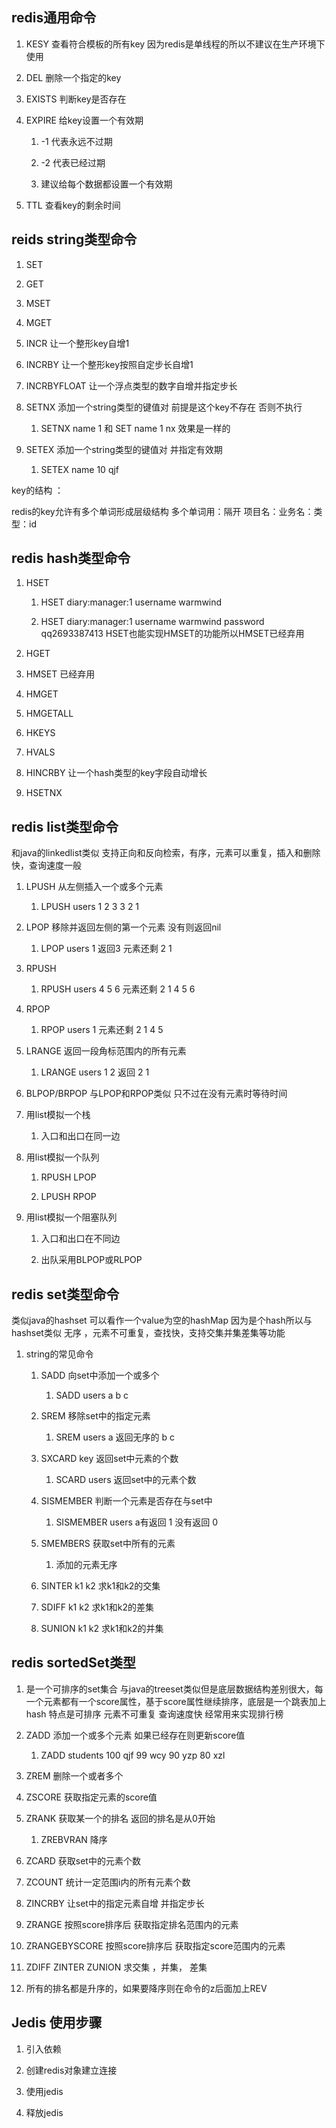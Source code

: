 ## redis通用命令

1. KESY 查看符合模板的所有key 因为redis是单线程的所以不建议在生产环境下使用
    
2. DEL 删除一个指定的key
    
3. EXISTS 判断key是否存在
    
4. EXPIRE 给key设置一个有效期
    
    1. -1 代表永远不过期
        
    2. -2 代表已经过期
        
    3. 建议给每个数据都设置一个有效期
        
5. TTL 查看key的剩余时间
    

## reids string类型命令

1. SET 
    
2. GET
    
3. MSET
    
4. MGET
    
5. INCR 让一个整形key自增1
    
6. INCRBY 让一个整形key按照自定步长自增1
    
7. INCRBYFLOAT 让一个浮点类型的数字自增并指定步长
    
8. SETNX 添加一个string类型的键值对 前提是这个key不存在 否则不执行
    
    1. SETNX name 1 和 SET name 1 nx 效果是一样的
        
9. SETEX 添加一个string类型的键值对 并指定有效期
    
    1. SETEX name 10 qjf
        

key的结构 ：

redis的key允许有多个单词形成层级结构 多个单词用：隔开 项目名：业务名：类型：id

## redis hash类型命令

1. HSET
    
    1. HSET diary:manager:1 username warmwind
        
    2. HSET diary:manager:1 username warmwind password qq2693387413 HSET也能实现HMSET的功能所以HMSET已经弃用
        
2. HGET
    
3. HMSET 已经弃用
    
4. HMGET
    
5. HMGETALL
    
6. HKEYS
    
7. HVALS
    
8. HINCRBY 让一个hash类型的key字段自动增长
    
9. HSETNX
    

## redis list类型命令

和java的linkedlist类似 支持正向和反向检索，有序，元素可以重复，插入和删除快，查询速度一般

1. LPUSH 从左侧插入一个或多个元素
    
    1. LPUSH users 1 2 3 3 2 1
        
2. LPOP 移除并返回左侧的第一个元素 没有则返回nil
    
    1. LPOP users 1 返回3 元素还剩 2 1
        
3. RPUSH
    
    1. RPUSH users 4 5 6 元素还剩 2 1 4 5 6
        
4. RPOP
    
    1. RPOP users 1 元素还剩 2 1 4 5
        
5. LRANGE 返回一段角标范围内的所有元素
    
    1. LRANGE users 1 2 返回 2 1
        
6. BLPOP/BRPOP 与LPOP和RPOP类似 只不过在没有元素时等待时间
    
7. 用list模拟一个栈
    
    1. 入口和出口在同一边
        
8. 用list模拟一个队列
    
    1. RPUSH LPOP
        
    2. LPUSH RPOP
        
9. 用list模拟一个阻塞队列
    
    1. 入口和出口在不同边
        
    2. 出队采用BLPOP或RLPOP
        

## redis set类型命令

类似java的hashset 可以看作一个value为空的hashMap 因为是个hash所以与hashset类似 无序 ，元素不可重复，查找快，支持交集并集差集等功能

1. string的常见命令
    
    1. SADD 向set中添加一个或多个
        
        1. SADD users a b c
            
    2. SREM 移除set中的指定元素
        
        1. SREM users a 返回无序的 b c
            
    3. SXCARD key 返回set中元素的个数
        
        1. SCARD users 返回set中的元素个数
            
    4. SISMEMBER 判断一个元素是否存在与set中
        
        1. SISMEMBER users a有返回 1 没有返回 0
            
    5. SMEMBERS 获取set中所有的元素
        
        1. 添加的元素无序
            
    6. SINTER k1 k2 求k1和k2的交集
        
    7. SDIFF k1 k2 求k1和k2的差集
        
    8. SUNION k1 k2 求k1和k2的并集
        

## redis sortedSet类型

1. 是一个可排序的set集合 与java的treeset类似但是底层数据结构差别很大，每一个元素都有一个score属性，基于score属性继续排序，底层是一个跳表加上hash 特点是可排序 元素不可重复 查询速度快 经常用来实现排行榜
    
2. ZADD 添加一个或多个元素 如果已经存在则更新score值
    
    1. ZADD students 100 qjf 99 wcy 90 yzp 80 xzl
        
3. ZREM 删除一个或者多个
    
4. ZSCORE 获取指定元素的score值
    
5. ZRANK 获取某一个的排名 返回的排名是从0开始
    
    1. ZREBVRAN 降序
        
6. ZCARD 获取set中的元素个数
    
7. ZCOUNT 统计一定范围i内的所有元素个数
    
8. ZINCRBY 让set中的指定元素自增 并指定步长
    
9. ZRANGE 按照score排序后 获取指定排名范围内的元素
    
10. ZRANGEBYSCORE 按照score排序后 获取指定score范围内的元素
    
11. ZDIFF ZINTER ZUNION 求交集 ，并集， 差集
    
12. 所有的排名都是升序的，如果要降序则在命令的z后面加上REV
    

## Jedis 使用步骤

1. 引入依赖
    
2. 创建redis对象建立连接
    
3. 使用jedis
    
4. 释放jedis